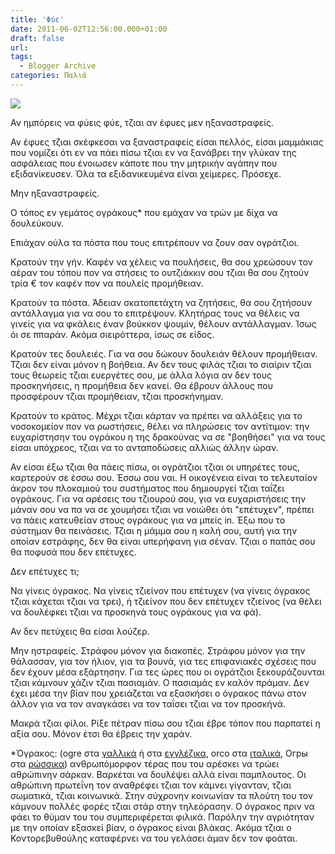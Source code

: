 ```yaml
---
title: 'Φύε'
date: 2011-06-02T12:56:00.000+01:00
draft: false
url: 
tags:
  - Blogger Archive
categories: Παλιά
---
```


[![](https://blogger.googleusercontent.com/img/b/R29vZ2xl/AVvXsEgK5i_z0P3Fjy4KUvSC31u2Buledu0dak99YsC2VY6hHcGRiN8OenaKDmXmX_O7-WFdXNuZQ9WsCzq-DQommIDSBtk1GXw5_EAB6kMfhpinevZMHZqu9uU2eL7QcmjSFp8dvQmvFm8HnCE/s320/Capture+d%25E2%2580%2599%25C3%25A9cran+2011-06-02+%25C3%25A0+13.26.31.png)](https://blogger.googleusercontent.com/img/b/R29vZ2xl/AVvXsEgK5i_z0P3Fjy4KUvSC31u2Buledu0dak99YsC2VY6hHcGRiN8OenaKDmXmX_O7-WFdXNuZQ9WsCzq-DQommIDSBtk1GXw5_EAB6kMfhpinevZMHZqu9uU2eL7QcmjSFp8dvQmvFm8HnCE/s1600/Capture+d%25E2%2580%2599%25C3%25A9cran+2011-06-02+%25C3%25A0+13.26.31.png)  

  

  

Αν ημπόρεις να φύεις φύε, τζιαι αν έφυες μεν ηξαναστραφείς.

  

Αν έφυες τζιαι σκέφκεσαι να ξαναστραφείς είσαι πελλός, είσαι μαμμάκιας που νομίζει ότι εν να πάει πίσω τζιαι εν να ξανάβρει την γλύκαν της ασφάλειας που ένοιωσεν κάποτε που την μητρικήν αγάπην που εξιδανίκευσεν. Όλα τα εξιδανικευμένα είναι χείμερες. Πρόσεχε.

  

Μην ηξαναστραφείς.

  

Ο τόπος εν γεμάτος ογράκους\* που εμάχαν να τρών με δίχα να δουλεύκουν.

  

Επιάχαν ούλα τα πόστα που τους επιτρέπουν να ζουν σαν ογράτζιοι.

  

Κρατούν την γήν. Καφέν να χέλεις να πουλήσεις, θα σου χρεώσουν τον αέραν του τόπου πον να στήσεις το ουτζιάκκιν σου τζιαι θα σου ζητούν τρία € τον καφέν πον να πουλείς προμήθειαν.

  

Κρατούν τα πόστα. Άδειαν σκατοπετάχτη να ζητήσεις, θα σου ζητήσουν αντάλλαγμα για να σου το επιτρέψουν. Κλητήρας τους να θέλεις να γινείς για να φκάλεις έναν βούκκον ψουμίν, θέλουν αντάλλαγμαν. Ίσως όι σε ππαράν. Ακόμα σιειρόττερα, ίσως σε είδος.

  

Κρατούν τες δουλειές. Για να σου δώκουν δουλειάν θέλουν προμήθειαν. Τζιαι δεν είναι μόνον η βοήθεια. Αν δεν τους φιλάς τζιαι το σιαίριν τζιαι τους θεωρείς τζιαι ευεργέτες σου, με άλλα λόγια αν δεν τους προσκηνήσεις, η προμήθεια δεν κανεί. Θα έβρουν άλλους που προσφέρουν τζιαι προμήθειαν, τζιαι προσκήνημαν.

  

Κρατούν το κράτος. Μέχρι τζιαι κάρταν να πρέπει να αλλάξεις για το νοσοκομείον πον να ρωστήσεις, θέλει να πληρώσεις τον αντίτιμον: την ευχαρίστησην του ογράκου η της δρακούνας να σε "βοηθήσει" για να τους είσαι υπόχρεος, τζιαι να το ανταποδώσεις αλλιώς άλλην ώραν.

  

Αν είσαι έξω τζιαι θα πάεις πίσω, οι ογράτζιοι τζιαι οι υπηρέτες τους, καρτερούν σε έσσω σου. Έσσω σου ναι. Η οικογένεια είναι το τελευταίον άκρον του πλοκαμιού του συστήματος που δημιουργεί τζιαι ταΐζει ογράκους. Για να αρέσεις του τζιουρού σου, για να ευχαριστήσεις την μάναν σου να πα να σε χουμήσει τζιαι να νοιώθει ότι "επέτυχεν", πρέπει να πάεις κατευθείαν στους ογράκους για να μπείς in. Έξω που το σύστημαν θα πεινάσεις. Τζιαι η μάμμα σου η καλή σου, αυτή για την οποίαν εστράφης, δεν θα είναι υπερήφανη για σέναν. Τζιαι ο παπάς σου θα ποφυσά που δεν επέτυχες.

  

Δεν επέτυχες τι;

  

Να γίνεις όγρακος. Να γίνεις τζιείνον που επέτυχεν (να γίνεις όγρακος τζιαι κάχεται τζιαι να τρει), ή τζιείνον που δεν επέτυχεν τζιείνος (να θέλει να δουλέφκει τζιαι να προσκηνά τους ογράκους για να φά).

  

Αν δεν πετύχεις θα είσαι λούζερ.

  

Μην ηστραφείς. Στράφου μόνον για διακοπές. Στράφου μόνον για την θάλασσαν, για τον ήλιον, για τα βουνά, για τες επιφανιακές σχέσεις που δεν έχουν μέσα εξάρτησην. Για τες ώρες που οι ογράτζιοι ξεκουράζουνται τζιαι κάμνουν χάζιν τζιαι πασιαμάν. Ο πασιαμάς εν καλόν πράμαν. Δεν έχει μέσα την βίαν που χρειάζεται να εξασκήσει ο όγρακος πάνω στον άλλον για να τον αναγκάσει να τον ταΐσει τζιαι να τον προσκήνά.

  

Μακρά τζιαι φίλοι. Ρίξε πέτραν πίσω σου τζιαι έβρε τόπον που παρπατεί η αξία σου. Μόνον έτσι θα έβρεις την χαράν.

  

\*Όγρακος: (ogre στα [γαλλικά](http://fr.wikipedia.org/wiki/Ogre) ή στα [εγγλέζικα](http://en.wikipedia.org/wiki/Ogre), orco στα [ιταλικά](http://it.wikipedia.org/wiki/Orco_(folclore)), Огры στα [ρώσσικα](http://ru.wikipedia.org/wiki/%D0%9E%D0%B3%D1%80%D1%8B)) ανθρωπόμορφον τέρας που του αρέσκει να τρώει αθρώπινην σάρκαν. Βαρκέται να δουλέψει αλλά είναι παμπλουτος. Οι αθρώπινη πρωτεΐνη τον αναθρέφει τζιαι τον κάμνει γίγανταν, τζιαι σωματικά, τζιαι κοινωνικά. Στην σύχρονην κοινωνίαν τα πλούτη του τον κάμνουν πολλές φορές τζιαι στάρ στην τηλεόρασην. Ο όγρακος πριν να φάει το θύμαν του του συμπεριφέρεται φιλικά. Παρόλην την αγριότηταν με την οποίαν εξασκεί βίαν, ο όγρακος είναι βλάκας. Ακόμα τζιαι ο Κοντορεβυθούλης καταφέρνει να του γελάσει άμαν δεν τον φοάται.
